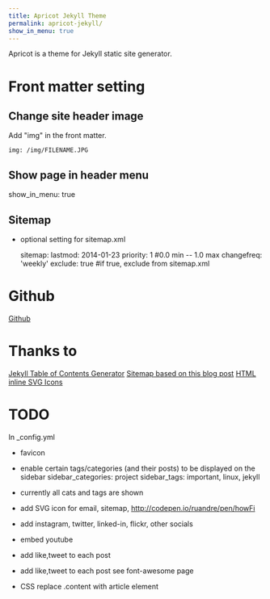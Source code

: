 ```yaml
---
title: Apricot Jekyll Theme 
permalink: apricot-jekyll/
show_in_menu: true
---
```

Apricot is a theme for Jekyll static site generator.

Front matter setting
===============

Change site header image
----------
Add "img" in the front matter.

    img: /img/FILENAME.JPG

Show page in header menu
------------

   show_in_menu: true

Sitemap
------------
* optional setting for sitemap.xml

    sitemap:
        lastmod: 2014-01-23
        priority: 1  #0.0 min -- 1.0 max
        changefreq: 'weekly'
        exclude: true  #if true, exclude from sitemap.xml

Github
=======
[Github](https://github.com/otterpro/apricot-jekyll)

Thanks to
==========
[Jekyll Table of Contents Generator](https://github.com/dafi/jekyll-toc-generator)
[Sitemap based on this blog post](http://davidensinger.com/2013/11/building-a-better-sitemap-xml-with-jekyll/)
[HTML inline SVG Icons](http://codepen.io/ruandre/pen/howFi)

TODO
=======
In _config.yml

* favicon

* enable certain tags/categories (and their posts) to be displayed on the sidebar
    sidebar_categories: project
    sidebar_tags: important, linux, jekyll

* currently all cats and tags are shown

* add SVG icon for email, sitemap, <http://codepen.io/ruandre/pen/howFi>
* add instagram, twitter, linked-in, flickr,  other socials 
* embed youtube
* add like,tweet to each post
* add like,tweet to each post
    see font-awesome page
* CSS replace .content with article element



